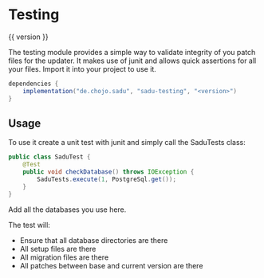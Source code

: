 # Testing

{{ version }}

The testing module provides a simple way to validate integrity of you patch files for the updater.
It makes use of junit and allows quick assertions for all your files.
Import it into your project to use it.

```java
dependencies {
    implementation("de.chojo.sadu", "sadu-testing", "<version>")
}
```

## Usage

To use it create a unit test with junit and simply call the SaduTests class:

```java
public class SaduTest {
    @Test
    public void checkDatabase() throws IOException {
        SaduTests.execute(1, PostgreSql.get());
    }
}
```

Add all the databases you use here.

The test will:

- Ensure that all database directories are there
- All setup files are there
- All migration files are there
- All patches between base and current version are there

